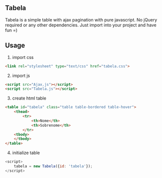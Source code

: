 ## Tabela
Tabela is a simple table with ajax pagination with pure javascript. No jQuery required or any other dependencies. Just import into your project and have fun =)

## Usage

1. import css
```html
<link rel="stylesheet" type="text/css" href="tabela.css">
```
2. import js
```html
<script src="Ajax.js"></script>
<script src="Tabela.js"></script>
```

3. create html table
```html
<table id="tabela" class="table table-bordered table-hover">
    <thead>
        <tr>
            <th>Nome</th>
            <th>Sobrenome</th>
        </tr>
    <tbody>
    </tbody>
</table>
```
4. initialize table
```javascript
<script>
    tabela = new Tabela({id: 'tabela'});
</script>
```